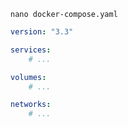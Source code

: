 `nano docker-compose.yaml`
```yaml
version: "3.3"

services:
    # ...

volumes:
    # ...

networks:
    # ...
```
